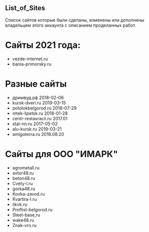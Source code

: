 ## List_of_Sites
Список сайтов которые были сделаны, изменены или дополнены владельцем этого аккаунта с описанием проделанных работ.
# Сайты 2021 года:
- vezde-internet.ru
- bania-primorsky.ru

# Разные сайты
- дримвуд.рф	2018-02-06
- kursk-dveri.ru	2019-03-15
- potolokbelgorod.ru	 2018-07-29
- mtek-lipetsk.ru	 2018-01-28
- centr-restavracii.ru	2017.01
- stal-nn.ru	2017-05-02
- alu-kursk.ru	 2019-03-21
- amigoterra.ru	 2018.08.20

# Сайты для ООО "ИМАРК" 
- agrometall.ru
- avtor48.ru
- beton48.ru
- Cvety-l.ru
- gorka48.ru
- Kovka-zavod.ru
- Kvartira-l.ru
- likvk.ru
- Proflist-belgorod.ru
- Steel-base,ru
- wake48.ru
- Znak-vrn.ru
